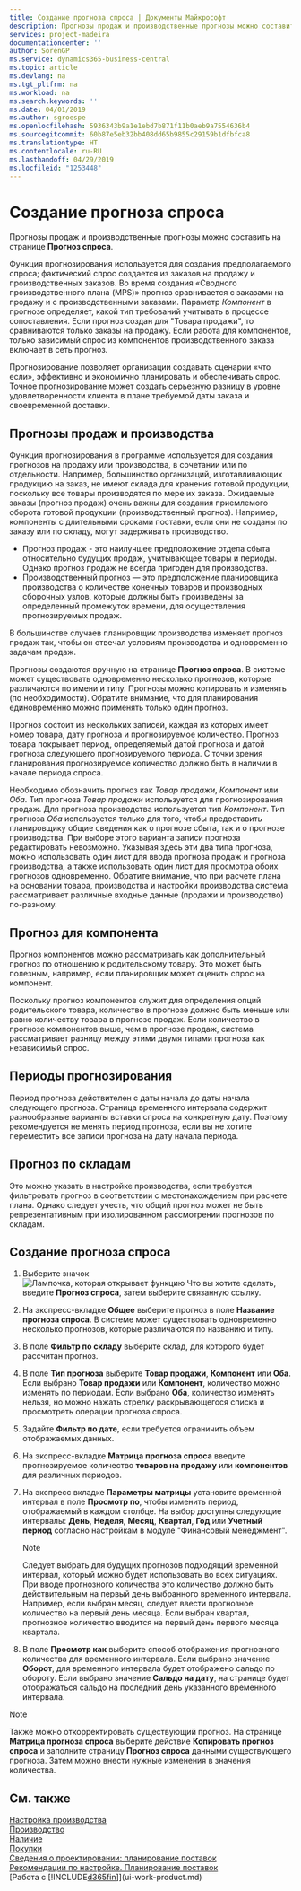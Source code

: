 ```yaml
---
title: Создание прогноза спроса | Документы Майкрософт
description: Прогнозы продаж и производственные прогнозы можно составить на странице **Прогноз спроса**.
services: project-madeira
documentationcenter: ''
author: SorenGP
ms.service: dynamics365-business-central
ms.topic: article
ms.devlang: na
ms.tgt_pltfrm: na
ms.workload: na
ms.search.keywords: ''
ms.date: 04/01/2019
ms.author: sgroespe
ms.openlocfilehash: 5936343b9a1e1ebd7b871f11b0aeb9a7554636b4
ms.sourcegitcommit: 60b87e5eb32bb408dd65b9855c29159b1dfbfca8
ms.translationtype: HT
ms.contentlocale: ru-RU
ms.lasthandoff: 04/29/2019
ms.locfileid: "1253448"
---
```

# <a name="create-a-demand-forecast"></a>Создание прогноза спроса
Прогнозы продаж и производственные прогнозы можно составить на странице **Прогноз спроса**.  

Функция прогнозирования используется для создания предполагаемого спроса; фактический спрос создается из заказов на продажу и производственных заказов. Во время создания «Сводного производственного плана (MPS)» прогноз сравнивается с заказами на продажу и с производственными заказами. Параметр *Компонент* в прогнозе определяет, какой тип требований учитывать в процессе сопоставления. Если прогноз создан для "Товара продажи", то сравниваются только заказы на продажу. Если работа для компонентов, только зависимый спрос из компонентов производственного заказа включает в сеть прогноз.  

Прогнозирование позволяет организации создавать сценарии «что если», эффективно и экономично планировать и обеспечивать спрос. Точное прогнозирование может создать серьезную разницу в уровне удовлетворенности клиента в плане требуемой даты заказа и своевременной доставки.  

## <a name="sales-forecasts-and-production-forecasts"></a>Прогнозы продаж и производства  
Функция прогнозирования в программе используется для создания прогнозов на продажу или производства, в сочетании или по отдельности. Например, большинство организаций, изготавливающих продукцию на заказ, не имеют склада для хранения готовой продукции, поскольку все товары производятся по мере их заказа. Ожидаемые заказы (прогноз продаж) очень важны для создания приемлемого оборота готовой продукции (производственный прогноз). Например, компоненты с длительными сроками поставки, если они не созданы по заказу или по складу, могут задерживать производство.  

-   Прогноз продаж - это наилучшее предположение отдела сбыта относительно будущих продаж, учитывающее товары и периоды. Однако прогноз продаж не всегда пригоден для производства.  
-   Производственный прогноз — это предположение планировщика производства о количестве конечных товаров и производных сборочных узлов, которые должны быть произведены за определенный промежуток времени, для осуществления прогнозируемых продаж.  

В большинстве случаев планировщик производства изменяет прогноз продаж так, чтобы он отвечал условиям производства и одновременно задачам продаж.  

Прогнозы создаются вручную на странице **Прогноз спроса**. В системе может существовать одновременно несколько прогнозов, которые различаются по имени и типу. Прогнозы можно копировать и изменять (по необходимости). Обратите внимание, что для планирования единовременно можно применять только один прогноз.  

Прогноз состоит из нескольких записей, каждая из которых имеет номер товара, дату прогноза и прогнозируемое количество. Прогноз товара покрывает период, определяемый датой прогноза и датой прогноза следующего прогнозируемого периода. С точки зрения планирования прогнозируемое количество должно быть в наличии в начале периода спроса.  

Необходимо обозначить прогноз как *Товар продажи*, *Компонент* или *Оба*. Тип прогноза *Товар продажи* используется для прогнозирования продаж. Для прогноза производства используется тип *Компонент*. Тип прогноза *Оба* используется только для того, чтобы предоставить планировщику общие сведения как о прогнозе сбыта, так и о прогнозе производства. При выборе этого варианта записи прогноза редактировать невозможно. Указывая здесь эти два типа прогноза, можно использовать один лист для ввода прогноза продаж и прогноза производства, а также использовать один лист для просмотра обоих прогнозов одновременно. Обратите внимание, что при расчете плана на основании товара, производства и настройки производства система рассматривает различные входные данные (продажи и производство) по-разному.  

## <a name="component-forecast"></a>Прогноз для компонента  
Прогноз компонентов можно рассматривать как дополнительный прогноз по отношению к родительскому товару. Это может быть полезным, например, если планировщик может оценить спрос на компонент.  

Поскольку прогноз компонентов служит для определения опций родительского товара, количество в прогнозе должно быть меньше или равно количеству товара в прогнозе продаж. Если количество в прогнозе компонентов выше, чем в прогнозе продаж, система рассматривает разницу между этими двумя типами прогноза как независимый спрос.  

## <a name="forecasting-periods"></a>Периоды прогнозирования  
 Период прогноза действителен с даты начала до даты начала следующего прогноза. Страница временного интервала содержит разнообразные варианты вставки спроса на конкретную дату. Поэтому рекомендуется не менять период прогноза, если вы не хотите переместить все записи прогноза на дату начала периода.  

## <a name="forecast-by-locations"></a>Прогноз по складам  
Это можно указать в настройке производства, если требуется фильтровать прогноз в соответствии с местонахождением при расчете плана. Однако следует учесть, что общий прогноз может не быть репрезентативным при изолированном рассмотрении прогнозов по складам.

## <a name="to-create-a-demand-forecast"></a>Создание прогноза спроса

1.  Выберите значок ![Лампочка, которая открывает функцию Что вы хотите сделать](media/ui-search/search_small.png "Что вы хотите сделать"), введите **Прогноз спроса**, затем выберите связанную ссылку.  
2.  На экспресс-вкладке **Общее** выберите прогноз в поле **Название прогноза спроса**. В системе может существовать одновременно несколько прогнозов, которые различаются по названию и типу.  
3.  В поле **Фильтр по складу** выберите склад, для которого будет рассчитан прогноз.  
4.  В поле **Тип прогноза** выберите **Товар продажи**, **Компонент** или **Оба**. Если выбрано **Товар продажи** или **Компонент**, количество можно изменять по периодам. Если выбрано **Оба**, количество изменять нельзя, но можно нажать стрелку раскрывающегося списка и просмотреть операции прогноза спроса.  
5.  Задайте **Фильтр по дате**, если требуется ограничить объем отображаемых данных.  
6.  На экспресс-вкладке **Матрица прогноза спроса** введите прогнозируемое количество **товаров на продажу** или **компонентов** для различных периодов.  
7.  На экспресс вкладке **Параметры матрицы** установите временной интервал в поле **Просмотр по**, чтобы изменить период, отображаемый в каждом столбце. На выбор доступны следующие интервалы: **День**, **Неделя**, **Месяц**, **Квартал**, **Год** или **Учетный период** согласно настройкам в модуле "Финансовый менеджмент".  

    > [!NOTE]  
    >  Следует выбрать для будущих прогнозов подходящий временной интервал, который можно будет использовать во всех ситуациях. При вводе прогнозного количества это количество должно быть действительным на первый день выбранного временного интервала. Например, если выбран месяц, следует ввести прогнозное количество на первый день месяца. Если выбран квартал, прогнозное количество вводится на первый день первого месяца квартала.  

8.  В поле **Просмотр как** выберите способ отображения прогнозного количества для временного интервала. Если выбрано значение **Оборот**, для временного интервала будет отображено сальдо по обороту. Если выбрано значение **Сальдо на дату**, на странице будет отображаться сальдо на последний день указанного временного интервала.  

> [!NOTE]  
>  Также можно откорректировать существующий прогноз. На странице **Матрица прогноза спроса** выберите действие **Копировать прогноз спроса** и заполните страницу **Прогноз спроса** данными существующего прогноза. Затем можно внести нужные изменения в значения количества.  

## <a name="see-also"></a>См. также  
[Настройка производства](production-configure-production-processes.md)  
[Производство](production-manage-manufacturing.md)    
[Наличие](inventory-manage-inventory.md)  
[Покупки](purchasing-manage-purchasing.md)  
[Сведения о проектировании: планирование поставок](design-details-supply-planning.md)   
[Рекомендации по настройке. Планирование поставок](setup-best-practices-supply-planning.md)  
[Работа с [!INCLUDE[d365fin](includes/d365fin_md.md)]](ui-work-product.md)
